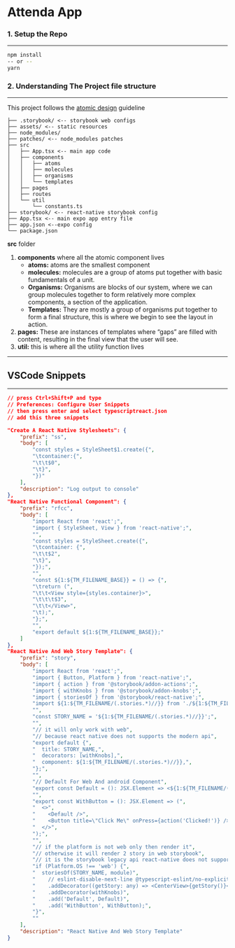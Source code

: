 # Attenda App

### 1. Setup the Repo
---
```bash
npm install
-- or --
yarn 
```

### 2. Understanding The Project file structure
---

This project follows the [atomic design](https://cheesecakelabs.com/blog/rethinking-atomic-design-react-projects/) guideline
 
```
├── .storybook/ <-- storybook web configs
├── assets/ <-- static resources
├── node_modules/
├── patches/ <-- node_modules patches
├── src
│   ├── App.tsx <-- main app code
│   ├── components
│   │   ├── atoms
│   │   ├── molecules
│   │   ├── organisms
│   │   └── templates
│   ├── pages
│   ├── routes
│   └── util
│       └── constants.ts
├── storybook/ <-- react-native storybook config
├── App.tsx <-- main expo app entry file
├── app.json <--expo config
└── package.json
```

**src** folder

1. **components** where all the atomic component lives
    * **atoms:** atoms are the smallest component
    * **molecules:** molecules are a group of atoms put together with basic fundamentals of a unit.
    * **Organisms:** Organisms are blocks of our system, where we can group molecules together to form relatively more complex components, a section of the application.
    * **Templates:** They are mostly a group of organisms put together to form a final structure, this is where we begin to see the layout in action.
2. **pages:** These are instances of templates where “gaps” are filled with content, resulting in the final view that the user will see.
3. **util:** this is where all the utility function lives
  
---
## VSCode Snippets
---
```json
// press Ctrl+Shift+P and type
// Preferences: Configure User Snippets
// then press enter and select typescriptreact.json
// add this three snippets

"Create A React Native Stylesheets": {
    "prefix": "ss",
    "body": [
        "const styles = StyleSheet$1.create({",
        "\tcontainer:{",
        "\t\t$0",
        "\t}",
        "})"
    ],
    "description": "Log output to console"
},
"React Native Functional Component": {
    "prefix": "rfcc",
    "body": [
        "import React from 'react';",
        "import { StyleSheet, View } from 'react-native';",
        "",
        "const styles = StyleSheet.create({",
        "\tcontainer: {",
        "\t\t$2",
        "\t}",
        "});",
        "",
        "const ${1:${TM_FILENAME_BASE}} = () => {",
        "\treturn (",
        "\t\t<View style={styles.container}>",
        "\t\t\t$3",
        "\t\t</View>",
        "\t);",
        "};",
        "",
        "export default ${1:${TM_FILENAME_BASE}};"
    ]
},
"React Native And Web Story Template": {
    "prefix": "story",
    "body": [
        "import React from 'react';",
        "import { Button, Platform } from 'react-native';",
        "import { action } from '@storybook/addon-actions';",
        "import { withKnobs } from '@storybook/addon-knobs';",
        "import { storiesOf } from '@storybook/react-native';",
        "import ${1:${TM_FILENAME/(.stories.*)//}} from './${1:${TM_FILENAME/(.stories.*)//}}';",
        "",
        "const STORY_NAME = '${1:${TM_FILENAME/(.stories.*)//}}';",
        "",
        "// it will only work with web",
        "// because react native does not supports the modern api",
        "export default {",
        "  title: STORY_NAME,",
        "  decorators: [withKnobs],",
        "  component: ${1:${TM_FILENAME/(.stories.*)//}},",
        "};",
        "",
        "// Default For Web And android Component",
        "export const Default = (): JSX.Element => <${1:${TM_FILENAME/(.stories.*)//}} />;",
        "",
        "export const WithButton = (): JSX.Element => (",
        "  <>",
        "    <Default />",
        "    <Button title=\"Click Me\" onPress={action('Clicked!')} />",
        "  </>",
        ");",
        "",
        "// if the platform is not web only then render it",
        "// otherwise it will render 2 story in web storybook",
        "// it is the storybook legacy api react-native does not support modern api",
        "if (Platform.OS !== 'web') {",
        "  storiesOf(STORY_NAME, module)",
        "    // eslint-disable-next-line @typescript-eslint/no-explicit-any",
        "    .addDecorator((getStory: any) => <CenterView>{getStory()}</CenterView>)",
        "    .addDecorator(withKnobs)",
        "    .add('Default', Default)",
        "    .add('WithButton', WithButton);",
        "}",
        ""
    ],
    "description": "React Native And Web Story Template"
}
```

